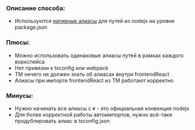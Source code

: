 ### Описание способа:

- Используются [нативные алиасы](https://habr.com/ru/articles/738132/) для путей из nodejs на уровне package.json

### Плюсы:

- Можно использовать одинаковые алиасы путей в рамках каждого воркспейса
- Нет привязки к tsconfig или webpack
- TM ничего не должен знать об алиасах внутри frontendReact
- Алиасы при импорте frontendReact из TM работают корректно

### Минусы:

- Нужно начинать все алиасы с `#` - это официальная конвенция nodejs
- Для более корректной работы автоимпортов, нужно всё-таки продублировать алиас в tsconfig.json
